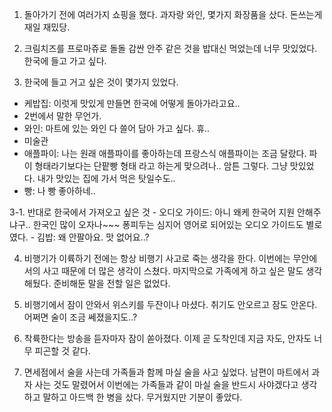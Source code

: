 1. 돌아가기 전에 여러가지 쇼핑을 했다. 과자랑 와인, 몇가지 화장품을 샀다. 돈쓰는게 재일 재밌당.

2. 크림치즈를 프로마쥬로 돌돌 감싼 안주 같은 것을 밥대신 먹었는데 너무 맛있었다. 한국에 들고 가고 싶다.

3. 한국에 들고 거고 싶은 것이 몇가지 있었다.    
  - 케밥집: 이럿게 맛있게 만들면 한국에 어떻게 돌아가라고요..
  - 2번에서 말한 무언가.
  - 와인: 마트에 있는 와인 다 쓸어 담아 가고 싶다. 휴..
  - 미술관
  - 애플파이: 나는 원래 애플파이를 좋아하는데 프랑스식 애플파이는 조금 달랐다. 파이 형태라기보다는 단팥빵 형태 라고 하는게 맞으려나.. 암튼 그렇다. 그냥 맛있었다. 내가 맛있는 집에 가서 먹은 탓일수도..
  - 빵: 나 빵 좋아하네..

  3-1. 반대로 한국에서 가져오고 싶은 것
    - 오디오 가이드: 아니 왜케 한국어 지원 안해주냐구.. 한국인 많이 오자나~~~ 퐁피두는 심지어 영어로 되어있는 오디오 가이드도 별로 였다.
    - 김밥: 왜 안팔아요. 맛 없어요..?

4. 비행기가 이륙하기 전에는 항상 비행기 사고로 죽는 생각을 한다. 이번에는 무안에서의 사고 때문에 더 많은 생각이 스쳤다. 마지막으로 가족에게 하고 싶은 말도 생각해뒀다. 준비해둔 말을 전할 일은 없었다.

5. 비행기에서 잠이 안와서 위스키를 두잔이나 마셨다. 취기도 안오르고 잠도 안온다. 어쩌면 술이 조금 쎄졌을지도..?

6. 착륙한다는 방송을 듣자마자 잠이 쏟아졌다. 이제 곧 도착인데 지금 자도, 안자도 너무 피곤할 것 같다.

7. 면세점에서 술을 사는데 가족들과 함께 마실 술을 사고 싶었다. 남편이 마트에서 과자 사는 것도 말렸어서 이번에는 가족들과 같이 마실 술을 반드시 사야겠다고 생각하고 말하고 아드백 한 병을 샀다. 무거웠지만 기분이 좋았다.